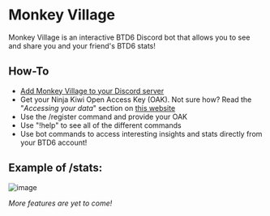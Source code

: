 # Monkey Village

Monkey Village is an interactive BTD6 Discord bot that allows you to see and share you and your friend's BTD6 stats!

## How-To
- [Add Monkey Village to your Discord server](https://discord.com/oauth2/authorize?client_id=1232908960017678418&scope=bot)
- Get your Ninja Kiwi Open Access Key (OAK). Not sure how? Read the "_Accessing your data_" section on [this website](https://support.ninjakiwi.com/hc/en-us/articles/13438499873937-Open-Data-API#:~:text=You%20can%20generate%20an%20OAK,are%20valid%20for%2090%20days.)
- Use the /register command and provide your OAK
- Use "!help" to see all of the different commands
- Use bot commands to access interesting insights and stats directly from your BTD6 account!

## Example of /stats:
![image](https://github.com/user-attachments/assets/81aed310-bb5a-4fa7-bb77-8e41b11d5cb6)

_More features are yet to come!_
